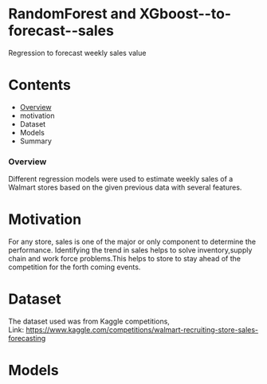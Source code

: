 # RandomForest and XGboost--to-forecast--sales
Regression to forecast weekly sales value
# Contents
- [Overview](###Overview)
- motivation
- Dataset
- Models
- Summary
### Overview
Different regression models were  used to estimate weekly sales of a Walmart stores based on the given previous data with several features.
# Motivation
For any store, sales is one of the major or only component to determine the performance. Identifying the trend in sales helps to solve inventory,supply chain and work force problems.This helps to store to stay ahead of the competition for the forth coming events.  
# Dataset
The dataset used was from Kaggle competitions,  
Link: https://www.kaggle.com/competitions/walmart-recruiting-store-sales-forecasting
# Models
